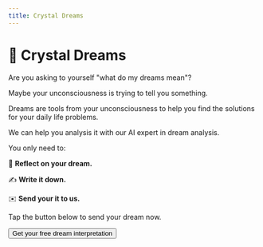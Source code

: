 ```yaml
---
title: Crystal Dreams
---
```


# **🔮 Crystal Dreams**

Are you asking to yourself "what do my dreams mean"?

Maybe your unconsciousness is trying to tell you something.

Dreams are tools from your unconsciousness to help you find the solutions for your daily life problems. 

We can help you analysis it with our AI expert in dream analysis.

You only need to:

🤔 **Reflect on your dream.**

✍️ **Write it down.** 

✉️ **Send your it to us.**

Tap the button below to send your dream now.

<a href="https://gbv72db7eem.typeform.com/to/bSGnUlg7">
  <button type="button" class="btn btn-dark">
    Get your free dream interpretation
  </button>
</a>

